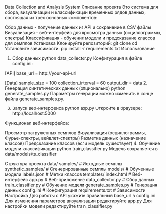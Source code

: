 Data Collection and Analysis System
Описание проекта
Это система для сбора, визуализации и классификации временных рядов данных, состоящая из трех основных компонентов:

Сбор данных - получение данных из API и сохранение в CSV файлы
Визуализация - веб-интерфейс для просмотра данных (осциллограммы, спектры)
Классификация - обучение модели и предсказание классов для семплов
Установка
Клонируйте репозиторий:
git clone <repository-url>
cd <repository-folder>
Установите зависимости:
pip install -r requirements.txt
Использование
1. Сбор данных
python data_collector.py
Конфигурация в файле config.ini:

[API]
base_url = http://your-api-url

[Data]
sample_size = 100
collection_interval = 60
output_dir = data
2. Генерация синтетических данных (опционально)
python generate_samples.py
Параметры генерации можно изменить в конце файла generate_samples.py.

3. Запуск веб-интерфейса
python app.py
Откройте в браузере: http://localhost:5000

Функционал веб-интерфейса:

Просмотр загруженных семплов
Визуализация (осциллограммы, Фурье-спектры, вейвлет-спектры)
Разметка данных (назначение классов)
Предсказание классов (если модель существует)
4. Обучение модели классификации
python train_classifier.py
Модель сохраняется в data/models/ts_classifier

Структура проекта
data/
  samples/          # Исходные семплы
  synthetic_samples/ # Сгенерированные семплы
  models/           # Обученные модели
  labels.json       # Метки классов
templates/
  index.html        # Веб-интерфейс
app.py              # Веб-приложение
data_collector.py   # Сбор данных
train_classifier.py # Обучение модели
generate_samples.py # Генерация данных
config.ini          # Конфигурация
requirements.txt    # Зависимости
Настройка
Для работы с API укажите правильный base_url в config.ini
Для изменения параметров визуализации редактируйте app.py
Для настройки модели редактируйте train_classifier.py